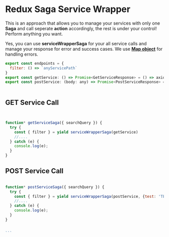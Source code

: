 # Redux Saga Service Wrapper
This is an approach that allows you to manage your services with only one **Saga** and call seperate **action** accordingly, the rest is under your control! Perform anything you want.

Yes, you can use **serviceWrapperSaga** for your all service calls and manage your response for error and success cases. We use **[Map object](https://developer.mozilla.org/en-US/docs/Web/JavaScript/Reference/Global_Objects/Map)** for handling errors.

```javascript 
export const endpoints = {
  filter: () => `anyServicePath`
}
export const getService: () => Promise<GetServiceResponse> = () => axios.get(endpoints.filter());
export const postService: (body: any) => Promise<PostServiceResponse> = (body: any) => axios.post(endpoints.filter(), body);
 
```
 
## GET Service Call
```javascript


function* getServiceSaga({ searchQuery }) {
  try {
    const { filter } = yield serviceWrapperSaga(getService)
    //....
  } catch (e) {
    console.log(e);
  }
}
```

## POST Service Call
```javascript

function* postServiceSaga({ searchQuery }) {
  try {
    const { filter } = yield serviceWrapperSaga(postService, {test: 'TEST'})
    //....
  } catch (e) {
    console.log(e);
  }
}
```
````javascript 

```
